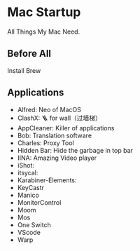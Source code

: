 # Mac Startup
All Things My Mac Need.

## Before All

Install Brew

## Applications

- Alfred: Neo of MacOS
- ClashX: 🪜 for wall（过墙梯）
- AppCleaner: Killer of applications
- Bob: Translation software
- Charles: Proxy Tool
- Hidden Bar: Hide the garbage in top bar
- IINA: Amazing Video player
- iShot: 
- itsycal:
- Karabiner-Elements:
- KeyCastr
- Manico
- MonitorControl
- Moom
- Mos
- One Switch
- VScode
- Warp

